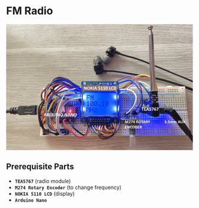 # FM Radio
![](./picture.jpeg)

## Prerequisite Parts
- **``TEA5767``** (radio module)
- **``M274 Rotary Encoder``** (to change frequency)
- **``NOKIA 5110 LCD``** (display)
- **``Arduino Nano``**
